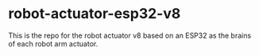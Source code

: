 # robot-actuator-esp32-v8
This is the repo for the robot actuator v8 based on an ESP32 as the brains of each robot arm actuator.
